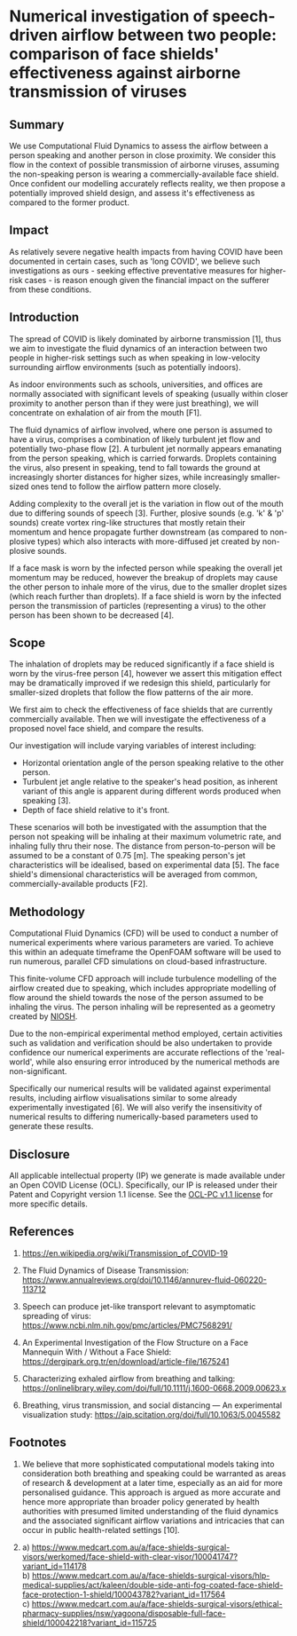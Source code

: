 # Numerical investigation of speech-driven airflow between two people: comparison of face shields' effectiveness against airborne transmission of viruses
## Summary
We use Computational Fluid Dynamics to assess the airflow between a person speaking and another person in close proximity. We consider this flow in the context of possible transmission of airborne viruses, assuming the non-speaking person is wearing a commercially-available face shield. Once confident our modelling accurately reflects reality, we then propose a potentially improved shield design, and assess it's effectiveness as compared to the former product.

## Impact
As relatively severe negative health impacts from having COVID have been documented in certain cases, such as 'long COVID', we believe such investigations as ours - seeking effective preventative measures for higher-risk cases - is reason enough given the financial impact on the sufferer from these conditions.

## Introduction
The spread of COVID is likely dominated by airborne transmission [1], thus we aim to investigate the fluid dynamics of an interaction between two people in higher-risk settings such as when speaking in low-velocity surrounding airflow environments (such as potentially indoors).

As indoor environments such as schools, universities, and offices are normally associated with significant levels of speaking (usually within closer proximity to another person than if they were just breathing), we will concentrate on exhalation of air from the mouth [F1].

The fluid dynamics of airflow involved, where one person is assumed to have a virus, comprises a combination of likely turbulent jet flow and potentially two-phase flow [2]. A turbulent jet normally appears emanating from the person speaking, which is carried forwards. Droplets containing the virus, also present in speaking, tend to fall towards the ground at increasingly shorter distances for higher sizes, while increasingly smaller-sized ones tend to follow the airflow pattern more closely.

Adding complexity to the overall jet is the variation in flow out of the mouth due to differing sounds of speech [3]. Further, plosive sounds (e.g. 'k' & 'p' sounds) create vortex ring-like structures that mostly retain their momentum and hence propagate further downstream (as compared to non-plosive types) which also interacts with more-diffused jet created by non-plosive sounds.

If a face mask is worn by the infected person while speaking the overall jet momentum may be reduced, however the breakup of droplets may cause the other person to inhale more of the virus, due to the smaller droplet sizes (which reach further than droplets). If a face shield is worn by the infected person the transmission of particles (representing a virus) to the other person has been shown to be decreased [4].

## Scope
The inhalation of droplets may be reduced significantly if a face shield is worn by the virus-free person [4], however we assert this mitigation effect may be dramatically improved if we redesign this shield, particularly for smaller-sized droplets that follow the flow patterns of the air more.

We first aim to check the effectiveness of face shields that are currently commercially available. Then we will investigate the effectiveness of a proposed novel face shield, and compare the results.

Our investigation will include varying variables of interest including:
- Horizontal orientation angle of the person speaking relative to the other person.
- Turbulent jet angle relative to the speaker's head position, as inherent variant of this angle is apparent during different words produced when speaking [3].
- Depth of face shield relative to it's front.

These scenarios will both be investigated with the assumption that the person not speaking will be inhaling at their maximum volumetric rate, and inhaling fully thru their nose. The distance from person-to-person will be assumed to be a constant of 0.75 [m]. The speaking person's jet characteristics will be idealised, based on experimental data [5]. The face shield's dimensional characteristics will be averaged from common, commercially-available products [F2].

## Methodology
Computational Fluid Dynamics (CFD) will be used to conduct a number of numerical experiments where various parameters are varied. To achieve this within an adequate timeframe the OpenFOAM software will be used to run numerous, parallel CFD simulations on cloud-based infrastructure.

This finite-volume CFD approach will include turbulence modelling of the airflow created due to speaking, which includes appropriate modelling of flow around the shield towards the nose of the person assumed to be inhaling the virus. The person inhaling will be represented as a geometry created by [NIOSH](https://www.cdc.gov/niosh/data/datasets/rd-10130-2020-0/default.html).

Due to the non-empirical experimental method employed, certain activities such as validation and verification should be also undertaken to provide confidence our numerical experiments are accurate reflections of the 'real-world', while also ensuring error introduced by the numerical methods are non-significant.

Specifically our numerical results will be validated against experimental results, including airflow visualisations similar to some already experimentally investigated [6]. We will also verify the insensitivity of numerical results to differing numerically-based parameters used to generate these results.

## Disclosure
All applicable intellectual property (IP) we generate is made available under an Open COVID License (OCL). Specifically, our IP is released under their Patent and Copyright version 1.1 license. See the [OCL-PC v1.1 license](https://opencovidpledge.org/v1-1-ocl-pc/) for more specific details.

## References  
1. https://en.wikipedia.org/wiki/Transmission_of_COVID-19  

2. The Fluid Dynamics of Disease Transmission: https://www.annualreviews.org/doi/10.1146/annurev-fluid-060220-113712  
3. Speech can produce jet-like transport relevant to asymptomatic spreading of virus: https://www.ncbi.nlm.nih.gov/pmc/articles/PMC7568291/  
4. An Experimental Investigation of the Flow Structure on a Face Mannequin With / Without a Face Shield: https://dergipark.org.tr/en/download/article-file/1675241  
5. Characterizing exhaled airflow from breathing and talking: https://onlinelibrary.wiley.com/doi/full/10.1111/j.1600-0668.2009.00623.x
6. Breathing, virus transmission, and social distancing — An experimental visualization study: https://aip.scitation.org/doi/full/10.1063/5.0045582  

## Footnotes
1. We believe that more sophisticated computational models taking into consideration both breathing and speaking could be warranted as areas of research & development at a later time, especially as an aid for more personalised guidance. This approach is argued as more accurate and hence more appropriate than broader policy generated by health authorities with presumed limited understanding of the fluid dynamics and the associated significant airflow variations and intricacies that can occur in public health-related settings [10].

2. a) https://www.medcart.com.au/a/face-shields-surgical-visors/werkomed/face-shield-with-clear-visor/100041747?variant_id=114178  
b) https://www.medcart.com.au/a/face-shields-surgical-visors/hlp-medical-supplies/act/kaleen/double-side-anti-fog-coated-face-shield-face-protection-1-shield/100043782?variant_id=117564  
c) https://www.medcart.com.au/a/face-shields-surgical-visors/ethical-pharmacy-supplies/nsw/yagoona/disposable-full-face-shield/100042218?variant_id=115725  
